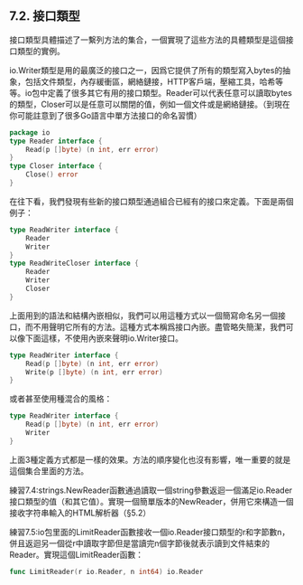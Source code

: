 ## 7.2. 接口類型
接口類型具體描述了一繫列方法的集合，一個實現了這些方法的具體類型是這個接口類型的實例。

io.Writer類型是用的最廣泛的接口之一，因爲它提供了所有的類型寫入bytes的抽象，包括文件類型，內存緩衝區，網絡鏈接，HTTP客戶端，壓縮工具，哈希等等。io包中定義了很多其它有用的接口類型。Reader可以代表任意可以讀取bytes的類型，Closer可以是任意可以關閉的值，例如一個文件或是網絡鏈接。（到現在你可能註意到了很多Go語言中單方法接口的命名習慣）

```go
package io
type Reader interface {
    Read(p []byte) (n int, err error)
}
type Closer interface {
    Close() error
}
```

在往下看，我們發現有些新的接口類型通過組合已經有的接口來定義。下面是兩個例子：

```go
type ReadWriter interface {
    Reader
    Writer
}
type ReadWriteCloser interface {
    Reader
    Writer
    Closer
}
```
上面用到的語法和結構內嵌相似，我們可以用這種方式以一個簡寫命名另一個接口，而不用聲明它所有的方法。這種方式本稱爲接口內嵌。盡管略失簡潔，我們可以像下面這樣，不使用內嵌來聲明io.Writer接口。

```go
type ReadWriter interface {
    Read(p []byte) (n int, err error)
    Write(p []byte) (n int, err error)
}
```

或者甚至使用種混合的風格：

```go
type ReadWriter interface {
    Read(p []byte) (n int, err error)
    Writer
}
```

上面3種定義方式都是一樣的效果。方法的順序變化也沒有影響，唯一重要的就是這個集合里面的方法。

練習7.4:strings.NewReader函數通過讀取一個string參數返迴一個滿足io.Reader接口類型的值（和其它值）。實現一個簡單版本的NewReader，併用它來構造一個接收字符串輸入的HTML解析器（§5.2）

練習7.5:io包里面的LimitReader函數接收一個io.Reader接口類型的r和字節數n，併且返迴另一個從r中讀取字節但是當讀完n個字節後就表示讀到文件結束的Reader。實現這個LimitReader函數：

```go
func LimitReader(r io.Reader, n int64) io.Reader
```
